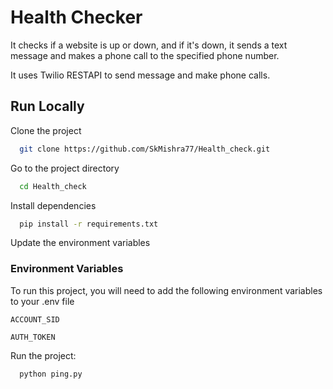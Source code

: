 
# Health Checker

It checks if a website is up or down, and if it's down, it sends a text message and makes a phone call to the specified phone number.

It uses Twilio RESTAPI to send message and make phone calls.




## Run Locally

Clone the project

```bash
  git clone https://github.com/SkMishra77/Health_check.git
```

Go to the project directory

```bash
  cd Health_check
```

Install dependencies

```bash
  pip install -r requirements.txt
```
Update the environment variables

### Environment Variables

To run this project, you will need to add the following environment variables to your .env file

`ACCOUNT_SID`

`AUTH_TOKEN`

Run the project:

```bash
  python ping.py
```





 

